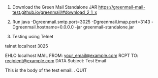 1. Download the Green Mail Standalone JAR
https://greenmail-mail-test.github.io/greenmail/#download_2_1_x

2. Run
java -Dgreenmail.smtp.port=3025 -Dgreenmail.imap.port=3143 -Dgreenmail.hostname=0.0.0.0 -jar greenmail-standalone.jar	

3. Testing using Telnet

telnet localhost 3025

EHLO localhost
MAIL FROM: <your_email@example.com>
RCPT TO: <recipient@example.com>
DATA
Subject: Test Email

This is the body of the test email.
.
QUIT

